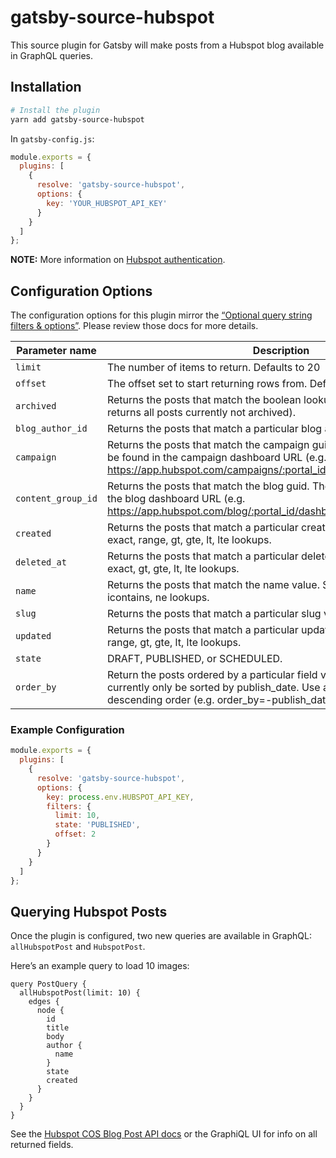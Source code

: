 # gatsby-source-hubspot

This source plugin for Gatsby will make posts from a Hubspot blog available in GraphQL queries.

## Installation

```sh
# Install the plugin
yarn add gatsby-source-hubspot
```

In `gatsby-config.js`:

```js
module.exports = {
  plugins: [
    {
      resolve: 'gatsby-source-hubspot',
      options: {
        key: 'YOUR_HUBSPOT_API_KEY'
      }
    }
  ]
};
```

**NOTE:** More information on [Hubspot authentication](https://developers.hubspot.com/docs/methods/auth/oauth-overview). 

## Configuration Options

The configuration options for this plugin mirror the [“Optional query string filters & options”](https://developers.hubspot.com/docs/methods/blogv2/get_blog_posts). Please review those docs for more details.

|Parameter name	      |Description
|---------------------|-----------------------------------------------------------------------------------
| `limit`             | The number of items to return. Defaults to 20
| `offset`            | The offset set to start returning rows from. Defaults to 0.
| `archived`          | Returns the posts that match the boolean lookup (e.g. archived=false returns all posts currently not archived).
| `blog_author_id`    | Returns the posts that match a particular blog author ID value.
| `campaign`          | Returns the posts that match the campaign guid. The campaign guid can be found in the campaign dashboard URL (e.g. https://app.hubspot.com/campaigns/:portal_id/#/details/:campaign_guid).
| `content_group_id`  | Returns the posts that match the blog guid. The blog guid can be found in the blog dashboard URL (e.g. https://app.hubspot.com/blog/:portal_id/dashboard/:blog_guid).
| `created`           | Returns the posts that match a particular created time value. Supports exact, range, gt, gte, lt, lte lookups.
| `deleted_at`        | Returns the posts that match a particular deleted time value. Supports exact, gt, gte, lt, lte lookups.
| `name`              | Returns the posts that match the name value. Supports exact, contains, icontains, ne lookups.
| `slug`              | Returns the posts that match a particular slug value.
| `updated`           | Returns the posts that match a particular updated time. Supports exact, range, gt, gte, lt, lte lookups.
| `state`             | DRAFT, PUBLISHED, or SCHEDULED.
| `order_by`          | Return the posts ordered by a particular field value. Blog posts can currently only be sorted by publish_date. Use a negative value to sort in descending order (e.g. order_by=-publish_date).                                                                                                                                                                                            |

### Example Configuration

```js
module.exports = {
  plugins: [
    {
      resolve: 'gatsby-source-hubspot',
      options: {
        key: process.env.HUBSPOT_API_KEY,
        filters: {
          limit: 10,
          state: 'PUBLISHED',
          offset: 2
        }
      }
    }
  ]
};
```

## Querying Hubspot Posts

Once the plugin is configured, two new queries are available in GraphQL: `allHubspotPost` and `HubspotPost`.

Here’s an example query to load 10 images:

```gql
query PostQuery {
  allHubspotPost(limit: 10) {
    edges {
      node {
        id
        title
        body
        author {
          name
        }
        state
        created
      } 
    }
  }
}
```

See the [Hubspot COS Blog Post API docs](https://developers.hubspot.com/docs/methods/blogv2/get_blog_posts) or the GraphiQL UI for info on all returned fields.
